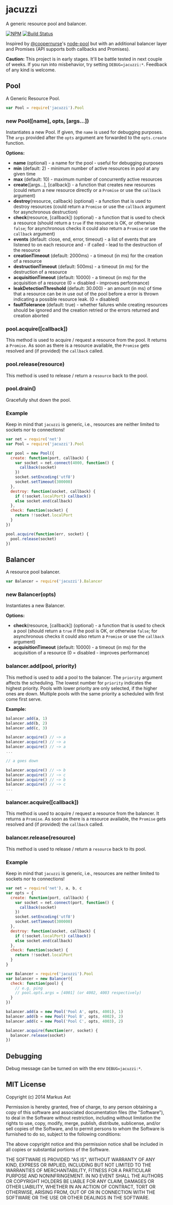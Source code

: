 # jacuzzi

A generic resource pool and balancer.

[![NPM][npm]](https://npmjs.org/package/jacuzzi)
[![Build Status][travis]](http://travis-ci.org/rkusa/jacuzzi)

Inspired by [@coopernurse](https://github.com/coopernurse)'s [node-pool](https://github.com/coopernurse/node-pool) but with an additional balancer layer and Promises (API supports both callbacks and Promises).

**Caution:** This project is in early stages. It'll be battle tested in next couple of weeks. If you run into misbehavior, try setting `DEBUG=jacuzzi:*`. Feedback of any kind is welcome.

## Pool

A Generic Resource Pool.

```js
var Pool = require('jacuzzi').Pool
```

### new Pool([name], opts, [args...])

Instantiates a new Pool. If given, the `name` is used for debugging purposes. The `args` provided after the `opts` argument are forwarded to the `opts.create` function.

**Options:**

- **name** (optional) - a name for the pool - useful for debugging purposes
- **min** (default: 2) - minimum number of active resources in pool at any given time
- **max** (default: 10) - maximum number of concurrently active resources
- **create**([args...], [callback]) - a function that creates new resources (could return a new resource directly or a `Promise` or use the `callback` argument)
- **destroy**(resource, callback) (optional) - a function that is used to destroy resources (could return a `Promise` or use the `callback` argument for asynchronous destruction)
- **check**(resource, [callback]) (optional) - a function that is used to check a resource (should return a `true` if the resource is OK, or otherwise `false`; for asynchronous checks it could also return a `Promise` or use the `callback` argument)
- **events** (default: close, end, error, timeout) - a list of events that are listened to on each resource and - if called - lead to the destruction of the resource
- **creationTimeout** (default: 2000ms) - a timeout (in ms) for the creation of a resource
- **destructionTimeout** (default: 500ms) - a timeout (in ms) for the destruction of a resource
- **acquisitionTimeout** (default: 10000) -  a timeout (in ms) for the acquisition of a resource (0 = disabled - improves performance)
- **leakDetectionThreshold** (default: 30.000) - an amount (in ms) of time that a resource can be in use out of the pool before a error is thrown indicating a possible resource leak. (0 = disabled)
- **faultTolerance** (default: true) - whether failures while creating resources should be ignored and the creation retried or the errors returned and creation aborted

### pool.acquire([callback])

This method is used to acquire / request a resource from the pool. It returns a `Promise`. As soon as there is a resource available, the `Promise` gets resolved and (if provided) the `callback` called.

### pool.release(resource)

This method is used to release / return a `resource` back to the pool.

### pool.drain()

Gracefully shut down the pool.

### Example

Keep in mind that `jacuzzi` is generic, i.e., resources are neither limited to sockets nor to connections!

```js
var net = require('net')
var Pool = require('jacuzzi').Pool

var pool = new Pool({
  create: function(port, callback) {
    var socket = net.connect(4000, function() {
      callback(socket)
    })
    socket.setEncoding('utf8')
    socket.setTimeout(300000)
  },
  destroy: function(socket, callback) {
    if (!socket.localPort) callback()
    else socket.end(callback)
  },
  check: function(socket) {
    return !!socket.localPort
  }
})

pool.acquire(function(err, socket) {
  pool.release(socket)
})
```

## Balancer

A resource pool balancer.

```js
var Balancer = require('jacuzzi').Balancer
```

### new Balancer(opts)

Instantiates a new Balancer.

**Options:**

- **check**(resource, [callback]) (optional) - a function that is used to check a pool (should return a `true` if the pool is OK, or otherwise `false`; for asynchronous checks it could also return a `Promise` or use the `callback` argument)
- **acquisitionTimeout** (default: 10000) -  a timeout (in ms) for the acquisition of a resource (0 = disabled - improves performance)

### balancer.add(pool, priority)

This method is used to add a pool to the balancer. The `priority` argument affects the scheduling. The lowest number for `priority` indicates the highest priority. Pools with lower priority are only selected, if the higher ones are down. Multiple pools with the same priority a scheduled with first come first serve.

**Example:**

```js
balancer.add(a, 1)
balancer.add(b, 2)
balancer.add(c, 3)

balancer.acquire() // ~> a
balancer.acquire() // ~> a
balancer.acquire() // ~> a
...

// a goes down

balancer.acquire() // ~> b
balancer.acquire() // ~> c
balancer.acquire() // ~> b
balancer.acquire() // ~> c
...
```

### balancer.acquire([callback])

This method is used to acquire / request a resource from the balancer. It returns a `Promise`. As soon as there is a resource available, the `Promise` gets resolved and (if provided) the `callback` called.

### balancer.release(resource)

This method is used to release / return a `resource` back to its pool.

### Example

Keep in mind that `jacuzzi` is generic, i.e., resources are neither limited to sockets nor to connections!

```js
var net = require('net'), a, b, c
var opts = {
  create: function(port, callback) {
    var socket = net.connect(port, function() {
      callback(socket)
    })
    socket.setEncoding('utf8')
    socket.setTimeout(300000)
  },
  destroy: function(socket, callback) {
    if (!socket.localPort) callback()
    else socket.end(callback)
  },
  check: function(socket) {
    return !!socket.localPort
  }
}

var Balancer = require('jacuzzi').Pool
var balancer = new Balancer({
  check: function(pool) {
    // e.g. ping
    // pool.opts.args = [4001] (or 4002, 4003 respectively)
  }
})

balancer.add(a = new Pool('Pool A', opts, 4001), 1)
balancer.add(b = new Pool('Pool B', opts, 4002), 2)
balancer.add(c = new Pool('Pool C', opts, 4003), 2)

balancer.acquire(function(err, socket) {
  balancer.release(socket)
})
```

## Debugging

Debug message can be turned on with the env `DEBUG=jacuzzi:*`.

## MIT License

Copyright (c) 2014 Markus Ast

Permission is hereby granted, free of charge, to any person obtaining a copy of this software and associated documentation files (the "Software"), to deal in the Software without restriction, including without limitation the rights to use, copy, modify, merge, publish, distribute, sublicense, and/or sell copies of the Software, and to permit persons to whom the Software is furnished to do so, subject to the following conditions:

The above copyright notice and this permission notice shall be included in all copies or substantial portions of the Software.

THE SOFTWARE IS PROVIDED "AS IS", WITHOUT WARRANTY OF ANY KIND, EXPRESS OR IMPLIED, INCLUDING BUT NOT LIMITED TO THE WARRANTIES OF MERCHANTABILITY, FITNESS FOR A PARTICULAR PURPOSE AND NONINFRINGEMENT. IN NO EVENT SHALL THE AUTHORS OR COPYRIGHT HOLDERS BE LIABLE FOR ANY CLAIM, DAMAGES OR OTHER LIABILITY, WHETHER IN AN ACTION OF CONTRACT, TORT OR OTHERWISE, ARISING FROM, OUT OF OR IN CONNECTION WITH THE SOFTWARE OR THE USE OR OTHER DEALINGS IN THE SOFTWARE.

[npm]: http://img.shields.io/npm/v/jacuzzi.svg?style=flat
[travis]: http://img.shields.io/travis/rkusa/jacuzzi.svg?style=flat